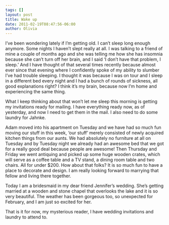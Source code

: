 ```yaml
---
tags: []
layout: post
title: Wake up
date: 2011-02-19T08:47:56-06:00
author: Olivia
---
```


I’ve been wondering lately if I’m getting old. I can’t sleep long enough anymore. Some nights I haven’t slept really at all. I was talking to a friend of mine a couple of months ago and she was telling me how she has insomnia because she can’t turn off her brain, and I said ‘I don’t have that problem, I sleep.’ And I have thought of that several times recently because almost ever since that evening where I confidently spoke of my ability to slumber I’ve had trouble sleeping. I thought it was because I was on tour and I sleep in a different bed every night and I had a bunch of rounds of sickness, all good explanations right? I think it’s my brain, because now I’m home and experiencing the same thing. 

What I keep thinking about that won’t let me sleep this morning is getting my invitations ready for mailing. I have everything ready now, as of yesterday, and now I need to get them in the mail. I also need to do some laundry for Jahnke. 

Adam moved into his apartment on Tuesday and we have had so much fun moving our stuff in this week, ‘our stuff’ merely consisted of newly acquired kitchen things from our aunts. We had absolutely no furniture at all on Tuesday and by Tuesday night we already had an awesome bed that we got for a really good deal because people are awesome! Then Thursday and Friday we went antiquing and picked up some huge wooden crates, which will serve as a coffee table and a TV stand, a dining room table and two chairs. All for under $200. How about that folks? It is so much fun to have a place to decorate and design. I am really looking forward to marrying that fellow and living there together. 

Today I am a bridesmaid in my dear friend Jennifer’s wedding. She’s getting married at a wooden and stone chapel that overlooks the lake and it is so very beautiful. The weather has been gorgeous too, so unexpected for February, and I am just so excited for her. 

That is it for now, my mysterious reader, I have wedding invitations and laundry to attend to.
